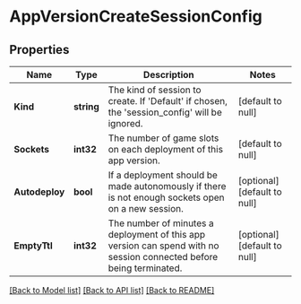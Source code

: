 # AppVersionCreateSessionConfig

## Properties
Name | Type | Description | Notes
------------ | ------------- | ------------- | -------------
**Kind** | **string** | The kind of session to create. If &#39;Default&#39; if chosen, the &#39;session_config&#39; will be ignored. | [default to null]
**Sockets** | **int32** | The number of game slots on each deployment of this app version. | [default to null]
**Autodeploy** | **bool** | If a deployment should be made autonomously if there is not enough sockets open on a new session. | [optional] [default to null]
**EmptyTtl** | **int32** | The number of minutes a deployment of this app version can spend with no session connected before being terminated. | [optional] [default to null]

[[Back to Model list]](../README.md#documentation-for-models) [[Back to API list]](../README.md#documentation-for-api-endpoints) [[Back to README]](../README.md)


